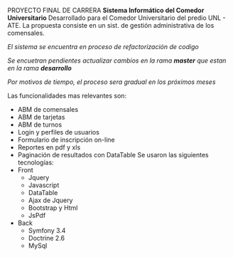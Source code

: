 PROYECTO FINAL DE CARRERA
**Sistema Informático del Comedor Universitario**
Desarrollado para el Comedor Universitario del predio UNL - ATE. 
La propuesta consiste en un sist. de gestión administrativa de los comensales.

*El sistema se encuentra en proceso de refactorización de codigo*

*Se encuetran pendientes actualizar cambios en la rama **master** que estan en la rama **desarrollo***

*Por motivos de tiempo, el proceso sera gradual en los próximos meses*

Las funcionalidades mas relevantes son:
- ABM de comensales
- ABM de tarjetas
- ABM de turnos
- Login y perfiles de usuarios
- Formulario de inscripción on-line
- Reportes en pdf y xls
- Paginación de resultados con DataTable
Se usaron las siguientes tecnologías:
- Front
  - Jquery
  - Javascript
  - DataTable
  - Ajax de Jquery
  - Bootstrap y Html
  - JsPdf
- Back
  - Symfony 3.4
  - Doctrine 2.6
  - MySql 

